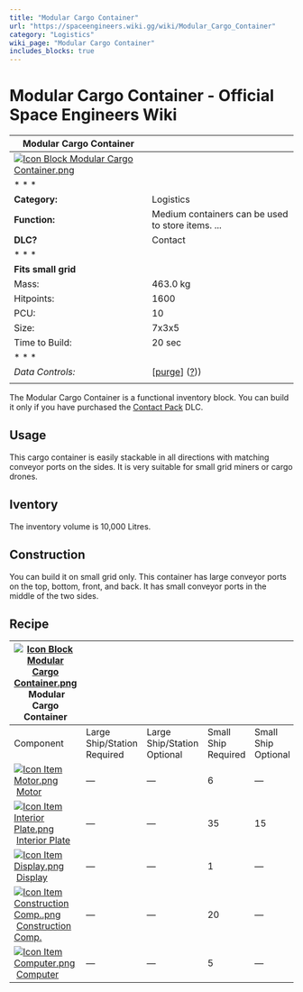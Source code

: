```yaml
---
title: "Modular Cargo Container"
url: "https://spaceengineers.wiki.gg/wiki/Modular_Cargo_Container"
category: "Logistics"
wiki_page: "Modular Cargo Container"
includes_blocks: true
---
```


# Modular Cargo Container - Official Space Engineers Wiki

| Modular Cargo Container |     |
| --- | --- |
| [![Icon Block Modular Cargo Container.png](https://spaceengineers.wiki.gg/images/0/0a/Icon_Block_Modular_Cargo_Container.png?6e8fd5)](https://spaceengineers.wiki.gg/wiki/File:Icon_Block_Modular_Cargo_Container.png) |     |
| * * * |     |
| **Category:** | Logistics |
| **Function:** | Medium containers can be used to store items. ... |
| **DLC?** | Contact |
| * * * |     |
| **Fits small grid** |     |
| Mass: | 463.0 kg |
| Hitpoints: | 1600 |
| PCU: | 10  |
| Size: | 7x3x5 |
| Time to Build: | 20 sec |
| * * * |     |
| _Data Controls:_ | \[[purge](https://spaceengineers.wiki.gg/wiki/Modular_Cargo_Container?action=purge)\] ([?](https://spaceengineers.wiki.gg/wiki/Template:Info_Block))) |
|     |     |

The Modular Cargo Container is a functional inventory block. You can build it only if you have purchased the [Contact Pack](https://spaceengineers.wiki.gg/wiki/Contact_Pack "Contact Pack") DLC.

## Usage

This cargo container is easily stackable in all directions with matching conveyor ports on the sides. It is very suitable for small grid miners or cargo drones.

## Iventory

The inventory volume is 10,000 Litres.

## Construction

You can build it on small grid only. This container has large conveyor ports on the top, bottom, front, and back. It has small conveyor ports in the middle of the two sides.

## Recipe

| [![Icon Block Modular Cargo Container.png](https://spaceengineers.wiki.gg/images/thumb/0/0a/Icon_Block_Modular_Cargo_Container.png/21px-Icon_Block_Modular_Cargo_Container.png?6e8fd5)](https://spaceengineers.wiki.gg/wiki/Modular_Cargo_Container "Modular Cargo Container") Modular Cargo Container |     |     |     |     |
| --- | --- | --- | --- | --- |
| Component | Large Ship/Station  <br>Required | Large Ship/Station  <br>Optional | Small Ship  <br>Required | Small Ship  <br>Optional |
| [![Icon Item Motor.png](https://spaceengineers.wiki.gg/images/thumb/2/2c/Icon_Item_Motor.png/21px-Icon_Item_Motor.png?4a2f3f)](https://spaceengineers.wiki.gg/wiki/Motor "Motor") [Motor](https://spaceengineers.wiki.gg/wiki/Motor "Motor") | —   | —   | 6   | —   |
| [![Icon Item Interior Plate.png](https://spaceengineers.wiki.gg/images/thumb/7/77/Icon_Item_Interior_Plate.png/21px-Icon_Item_Interior_Plate.png?d80f8e)](https://spaceengineers.wiki.gg/wiki/Interior_Plate "Interior Plate") [Interior Plate](https://spaceengineers.wiki.gg/wiki/Interior_Plate "Interior Plate") | —   | —   | 35  | 15  |
| [![Icon Item Display.png](https://spaceengineers.wiki.gg/images/thumb/4/44/Icon_Item_Display.png/21px-Icon_Item_Display.png?a444bc)](https://spaceengineers.wiki.gg/wiki/Display "Display") [Display](https://spaceengineers.wiki.gg/wiki/Display "Display") | —   | —   | 1   | —   |
| [![Icon Item Construction Comp..png](https://spaceengineers.wiki.gg/images/thumb/4/45/Icon_Item_Construction_Comp..png/21px-Icon_Item_Construction_Comp..png?cdc26f)](https://spaceengineers.wiki.gg/wiki/Construction_Comp. "Construction Comp.") [Construction Comp.](https://spaceengineers.wiki.gg/wiki/Construction_Comp. "Construction Comp.") | —   | —   | 20  | —   |
| [![Icon Item Computer.png](https://spaceengineers.wiki.gg/images/thumb/7/72/Icon_Item_Computer.png/21px-Icon_Item_Computer.png?65c1a4)](https://spaceengineers.wiki.gg/wiki/Computer "Computer") [Computer](https://spaceengineers.wiki.gg/wiki/Computer "Computer") | —   | —   | 5   | —   |